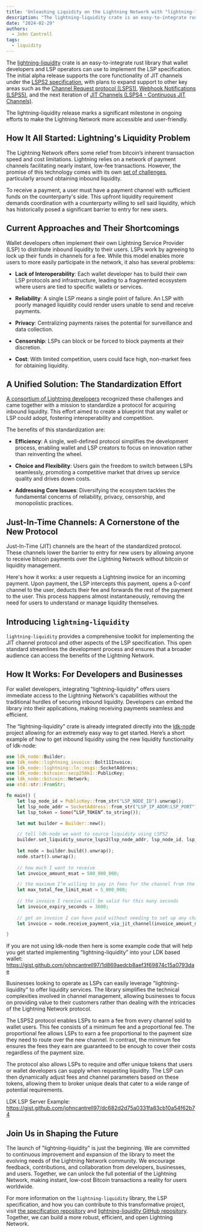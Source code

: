 ```yaml
---
title: 'Unleashing Liquidity on the Lightning Network with "lightning-liquidity"'
description: "The lightning-liquidity crate is an easy-to-integrate rust library that wallet developers and LSP operators can use to implement the LSP specification"
date: "2024-02-29"
authors:
  - John Cantrell
tags:
  - liquidity
--- 
```


The [lightning-liquidity](https://github.com/lightningdevkit/lightning-liquidity) crate is an easy-to-integrate rust library that wallet developers and LSP operators can use to implement the LSP specification. The initial alpha release supports the core functionality of JIT channels under the [LSPS2 specification](https://github.com/BitcoinAndLightningLayerSpecs/lsp/tree/main/LSPS2), with plans to expand support to other key areas such as the [Channel Request protocol (LSPS1)](https://github.com/BitcoinAndLightningLayerSpecs/lsp/tree/main/LSPS1), [Webhook Notifications (LSPS5)](https://github.com/BitcoinAndLightningLayerSpecs/lsp/blob/edf3d925ed67405963421e7228897a343ecd53ee/LSPS5/README.md), and the next iteration of [JIT Channels (LSPS4 - Continuous JIT Channels)](https://github.com/BitcoinAndLightningLayerSpecs/lsp/blob/db0e99e8b65641a18c2d9b9fdf22c2dbae2af32d/LSPS4/README.md).

The lightning-liquidity release marks a significant milestone in ongoing efforts to make the Lightning Network more accessible and user-friendly. 

## How It All Started: Lightning's Liquidity Problem

The Lightning Network offers some relief from bitcoin’s inherent transaction speed and cost limitations. Lightning relies on a network of payment channels facilitating nearly instant, low-fee transactions. However, the promise of this technology comes with its own [set of challenges](https://lightningdevkit.org/blog/the-challenges-of-developing-non-custodial-lightning-on-mobile), particularly around obtaining inbound liquidity.

To receive a payment, a user must have a payment channel with sufficient funds on the counterparty's side. This upfront liquidity requirement demands coordination with a counterparty willing to sell said liquidity, which has historically posed a significant barrier to entry for new users.


## Current Approaches and Their Shortcomings

Wallet developers often implement their own Lightning Service Provider (LSP) to distribute inbound liquidity to their users. LSPs work by agreeing to lock up their funds in channels for a fee. While this model enables more users to more easily participate in the network, it also has several problems:

 - **Lack of Interoperability**: Each wallet developer has to build their own LSP protocols and infrastructure, leading to a fragmented ecosystem where users are tied to specific wallets or services.


 - **Reliability**: A single LSP means a single point of failure. An LSP with poorly managed liquidity could render users unable to send and receive payments.

 - **Privacy**: Centralizing payments raises the potential for surveillance and data collection.

 - **Censorship**: LSPs can block or be forced to block payments at their discretion.

 - **Cost**: With limited competition, users could face high, non-market fees for obtaining liquidity.

 ## A Unified Solution: The Standardization Effort

[A consortium of Lightning developers](https://github.com/BitcoinAndLightningLayerSpecs/lsp) recognized these challenges and came together with a mission to standardize a protocol for acquiring inbound liquidity. This effort aimed to create a blueprint that any wallet or LSP could adopt, fostering interoperability and competition.

The benefits of this standardization are:

 - **Efficiency**: A single, well-defined protocol simplifies the development process, enabling wallet and LSP creators to focus on innovation rather than reinventing the wheel.

 - **Choice and Flexibility**: Users gain the freedom to switch between LSPs seamlessly, promoting a competitive market that drives up service quality and drives down costs.

 - **Addressing Core Issues**: Diversifying the ecosystem tackles the fundamental concerns of reliability, privacy, censorship, and monopolistic practices.

## Just-In-Time Channels: A Cornerstone of the New Protocol

Just-In-Time (JIT) channels are the heart of the standardized protocol. These channels lower the barrier to entry for new users by allowing anyone to receive bitcoin payments over the Lightning Network without bitcoin or liquidity management. 

Here's how it works: a user requests a Lightning invoice for an incoming payment. Upon payment, the LSP intercepts this payment, opens a 0-conf channel to the user, deducts their fee and forwards the rest of the payment to the user. This process happens almost instantaneously, removing the need for users to understand or manage liquidity themselves.

## Introducing `lightning-liquidity`

`lightning-liquidity` provides a comprehensive toolkit for implementing the JIT channel protocol and other aspects of the LSP specification. This open standard streamlines the development process and ensures that a broader audience can access the benefits of the Lightning Network. 

## How It Works: For Developers and Businesses

For wallet developers, integrating "lightning-liquidity" offers users immediate access to the Lightning Network's capabilities without the traditional hurdles of securing inbound liquidity. Developers can embed the library into their applications, making receiving payments seamless and efficient.

The “lightning-liquidity” crate is already integrated directly into the [ldk-node](https://github.com/lightningdevkit/ldk-node) project allowing for an extremely easy way to get started.  Here’s a short example of how to get inbound liquidity using the new liquidity functionality of ldk-node: 

```rust
use ldk_node::Builder;
use ldk_node::lightning_invoice::Bolt11Invoice;
use ldk_node::lightning::ln::msgs::SocketAddress;
use ldk_node::bitcoin::secp256k1::PublicKey;
use ldk_node::bitcoin::Network;
use std::str::FromStr;

fn main() {
	let lsp_node_id = PublicKey::from_str("LSP_NODE_ID").unwrap();
	let lsp_node_addr = SocketAddress::from_str("LSP_IP_ADDR:LSP_PORT").unwrap();
	let lsp_token = Some(“LSP_TOKEN”.to_string());

	let mut builder = Builder::new();

	// tell ldk-node we want to source liquidity using LSPS2
	builder.set_liquidity_source_lsps2(lsp_node_addr, lsp_node_id, lsp_token)
	
	let node = builder.build().unwrap();
	node.start().unwrap();
	
	// how much I want to receive
	let invoice_amount_msat = 500_000_000;

	// the maximum I’m willing to pay in fees for the channel from the LSP
	let max_total_fee_limit_msat = 5_000_000;
	
	// the invoice I receive will be valid for this many seconds
	let invoice_expiry_seconds = 3600;
	
	// get an invoice I can have paid without needing to set up any channels
	let invoice = node.receive_payment_via_jit_channel(invoice_amount_msat, “invoice description”, invoice_expiry_seconds, Some(max_total_fee_limit_msat)).unwrap();

}

```

If you are not using ldk-node then here is some example code that will help you get started implementing “lightning-liquidity” into your LDK based wallet: https://gist.github.com/johncantrell97/1d869aedcb8aef3f69874c15a0793dae

Businesses looking to operate as LSPs can easily leverage "lightning-liquidity" to offer liquidity services. The library simplifies the technical complexities involved in channel management, allowing businesses to focus on providing value to their customers rather than dealing with the intricacies of the Lightning Network protocol.

The LSPS2 protocol enables LSPs to earn a fee from every channel sold to wallet users. This fee consists of a minimum fee and a proportional fee. The proportional fee allows LSPs to earn a fee proportional to the payment size they need to route over the new channel. In contrast, the minimum fee ensures the fees they earn are guaranteed to be enough to cover their costs regardless of the payment size.

The protocol also allows LSPs to require and offer unique tokens that users or wallet developers can supply when requesting liquidity. The LSP can then dynamically adjust fees and channel parameters based on these tokens, allowing them to broker unique deals that cater to a wide range of potential requirements.

LDK LSP Server Example: https://gist.github.com/johncantrell97/dc682d2d75a0331fa83cb10a54f62b74

## Join Us in Shaping the Future

The launch of "lightning-liquidity" is just the beginning. We are committed to continuous improvement and expansion of the library to meet the evolving needs of the Lightning Network community. We encourage feedback, contributions, and collaboration from developers, businesses, and users. Together, we can unlock the full potential of the Lightning Network, making instant, low-cost Bitcoin transactions a reality for users worldwide.

For more information on the `lightning-liquidity` library, the LSP specification, and how you can contribute to this transformative project, visit [the specification repository](https://github.com/BitcoinAndLightningLayerSpecs/lsp) and [lightning-liquidity GitHub repository](https://github.com/lightningdevkit/lightning-liquidity). Together, we can build a more robust, efficient, and open Lightning Network.
